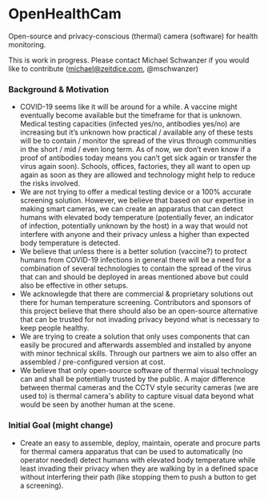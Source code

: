 # OpenHealthCam
Open-source and privacy-conscious (thermal) camera (software) for health monitoring. 

This is work in progress. Please contact Michael Schwanzer if you would like to contribute (michael@zeitdice.com, @mschwanzer) 

### Background & Motivation
* COVID-19 seems like it will be  around for a while. A vaccine might eventually become available but the timeframe for that is unknown. Medical testing capacities (infected yes/no, antibodies yes/no) are increasing but it’s unknown how practical / available any of these tests will be to contain / monitor the spread of the virus through communities in the short / mid / even long term. As of now, we don’t even know if a proof of antibodies today means you can’t get sick again or transfer the virus again soon). Schools, offices, factories, they all want to open up again as soon as they are allowed and technology might help to reduce the risks involved. 
* We are not trying to offer a medical testing device or a 100% accurate screening solution. However, we believe that based on our expertise in making smart cameras, we can create an apparatus that can detect humans with elevated body temperature (potentially fever, an indicator of infection, potentially unknown by the host) in a way that would not interfere with anyone and their privacy unless a higher than expected body temperature is detected. 
* We believe that unless there is a better solution (vaccine?) to protect humans from COVID-19 infections in general there will be a need for a combination of several technologies to contain the spread of the virus that can and should be deployed in areas mentioned above but could also be effective in other setups. 
* We acknowlegde that there are commercial & proprietary solutions out there for human temperature screening. Contributors and sponsors of this project believe that there should also be an open-source alternative that can be trusted for not invading privacy beyond what is necessary to keep people healthy. 
* We are trying to create a solution that only uses components that can easily be procured and afterwards assembled and installed by anyone with minor technical skills. Through our partners we aim to also offer an assembled / pre-configured version at cost. 
* We believe that only open-source software of thermal visual technology can and shall be potentially trusted by the public. A major difference between thermal cameras and the CCTV style security cameras (we are used to) is thermal camera's ability to capture visual data beyond what would be seen by another human at the scene.   

### Initial Goal (might change)
* Create an easy to assemble, deploy, maintain, operate and procure parts for thermal camera apparatus that can be used to automatically (no operator needed) detect humans with elevated body temperature while least invading their privacy when they are walking by in a defined space without interfering their path (like stopping them to push a button to get a screening).
